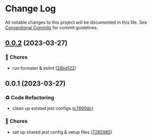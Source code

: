 # Change Log

All notable changes to this project will be documented in this file.
See [Conventional Commits](https://conventionalcommits.org) for commit guidelines.

## [0.0.2](https://github.com/Howard86/howardism/compare/@howardism/jest-config@0.0.1...@howardism/jest-config@0.0.2) (2023-03-27)

### 🎫 Chores

- run formater & eslint ([26bd122](https://github.com/Howard86/howardism/commit/26bd122))

## 0.0.1 (2023-03-27)

### ♻ Code Refactoring

- clean up existed jest configs ([c7660dc](https://github.com/Howard86/howardism/commit/c7660dc))

### 🎫 Chores

- set up shared jest config & setup files ([7285985](https://github.com/Howard86/howardism/commit/7285985))
